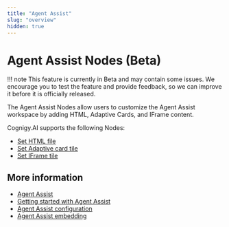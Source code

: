 ```yaml
---
title: "Agent Assist"
slug: "overview"
hidden: true
---
```


# Agent Assist Nodes (Beta)

!!! note
    This feature is currently in Beta and may contain some issues. We encourage you to test the feature and provide feedback, so we can improve it before it is officially released.

The Agent Assist Nodes allow users to customize the Agent Assist workspace by adding HTML, Adaptive Cards, and IFrame content.

Cognigy.AI supports the following Nodes:

- [Set HTML file](set-html-file.md)
- [Set Adaptive card tile](set-adaptive-card-tile.md)
- [Set IFrame tile](set-iframe-tile.md)

## More information

- [Agent Assist](../../../agent-assist/overview.md)
- [Getting started with Agent Assist](../../../agent-assist/getting-started.md)
- [Agent Assist configuration](../../../agent-assist/configuration.md)
- [Agent Assist embedding](../../../agent-assist/embedding.md)